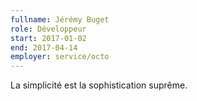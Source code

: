 ```yaml
---
fullname: Jérémy Buget
role: Développeur
start: 2017-01-02
end: 2017-04-14
employer: service/octo
---
```


La simplicité est la sophistication suprême.

